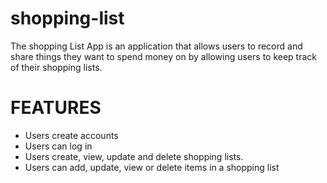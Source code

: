 # shopping-list
The shopping List App is an application that allows users to record and share things they want to spend money on by allowing users to keep track of their shopping lists.
# FEATURES
 - Users create accounts
 - Users can log in
 - Users create, view, update and delete shopping lists. 
 - Users can add, update, view or delete items in a shopping list